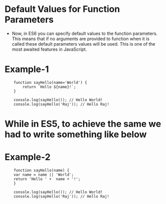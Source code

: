 # Default Values for Function Parameters
* Now, in ES6 you can specify default values to the function parameters. This means that if no arguments are provided to function when it is called these default parameters values will be used. This is one of the most awaited features in JavaScript. 

# Example-1

        function sayHello(name='World') {
            return `Hello ${name}!`;
        }

        console.log(sayHello()); // Hello World!
        console.log(sayHello('Raj')); // Hello Raj!

# While in ES5, to achieve the same we had to write something like below

# Example-2

        function sayHello(name) {
        var name = name || 'World'; 
        return 'Hello ' +  name + '!';
        }

        console.log(sayHello()); // Hello World!
        console.log(sayHello('Raj')); // Hello Raj!